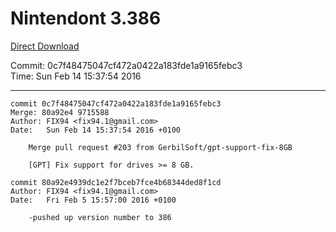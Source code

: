 # Nintendont 3.386
[Direct Download](./Nintendont.zip)

Commit: 0c7f48475047cf472a0422a183fde1a9165febc3  
Time: Sun Feb 14 15:37:54 2016   

-----

```
commit 0c7f48475047cf472a0422a183fde1a9165febc3
Merge: 80a92e4 9715588
Author: FIX94 <fix94.1@gmail.com>
Date:   Sun Feb 14 15:37:54 2016 +0100

    Merge pull request #203 from GerbilSoft/gpt-support-fix-8GB
    
    [GPT] Fix support for drives >= 8 GB.
```

```
commit 80a92e4939dc1e2f7bceb7fce4b68344ded8f1cd
Author: FIX94 <fix94.1@gmail.com>
Date:   Fri Feb 5 15:57:00 2016 +0100

    -pushed up version number to 386
```
